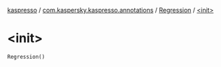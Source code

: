 [kaspresso](../../index.md) / [com.kaspersky.kaspresso.annotations](../index.md) / [Regression](index.md) / [&lt;init&gt;](./-init-.md)

# &lt;init&gt;

`Regression()`